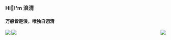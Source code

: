 ### Hi👋I'm 浪清
#### 万般皆是浪，唯独自诩清

<img align="right" src="https://github-readme-stats.vercel.app/api?username=LianTianNo1&show_icons=true&icon_color=CE1D2D&text_color=718096&bg_color=ffffff&hide_title=true" />
<img align="left" src="https://github-readme-stats.vercel.app/api/top-langs/?username=LianTianNo1&layout=compact" />

<img align="bottom" style="marign:100%;" src="https://gitee.com/lang-tian/image_upload/raw/master/img/282E3FB50B8F46F1AF8DADB38469A6B6.jpg" />




<!--
**LianTianNo1/LianTianNo1** is a ✨ _special_ ✨ repository because its `README.md` (this file) appears on your GitHub profile.

Here are some ideas to get you started:

- 🔭 I’m currently working on ...
- 🌱 I’m currently learning ...
- 👯 I’m looking to collaborate on ...
- 🤔 I’m looking for help with ...
- 💬 Ask me about ...
- 📫 How to reach me: ...
- 😄 Pronouns: ...
- ⚡ Fun fact: ...
-->
